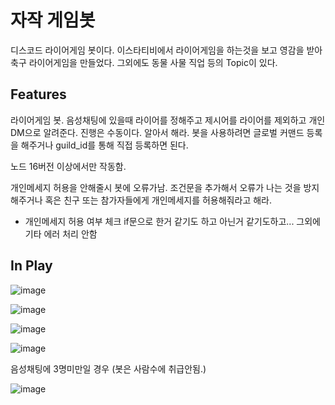 # 자작 게임봇
디스코드 라이어게임 봇이다. 
이스타티비에서 라이어게임을 하는것을 보고 영감을 받아 축구 라이어게임을 만들었다. 그외에도 동물 사물 직업 등의 Topic이 있다.

## Features
라이어게임 봇. 음성채팅에 있을때 라이어를 정해주고 제시어를 라이어를 제외하고 개인 DM으로 알려준다. 진행은 수동이다. 알아서 해라.
봇을 사용하려면 글로벌 커맨드 등록을 해주거나 guild_id를 통해 직접 등록하면 된다.

노드 16버전 이상에서만 작동함.

개인메세지 허용을 안해줄시 봇에 오류가남. 조건문을 추가해서 오류가 나는 것을 방지해주거나 혹은 친구 또는 참가자들에게 개인메세지를 허용해줘라고 해라.

+ 개인메세지 허용 여부 체크 if문으로 한거 같기도 하고 아닌거 같기도하고... 그외에 기타 에러 처리 안함


## In Play
![image](https://user-images.githubusercontent.com/58897994/180634430-783bcf70-7425-4393-9f68-16751bbcf3f6.png)

![image](https://user-images.githubusercontent.com/58897994/180634415-82f961e5-a407-417c-a199-a37d8e29f60d.png)

![image](https://user-images.githubusercontent.com/58897994/180634359-1fd9d263-5a9d-4d33-a0a9-0a7ce68f06f8.png)

![image](https://user-images.githubusercontent.com/58897994/180634401-5f472571-e557-45e5-9c95-84c0598a27a2.png)


음성채팅에 3명미만일 경우 (봇은 사람수에 취급안됨.)

![image](https://user-images.githubusercontent.com/58897994/180634616-417abb93-174d-4291-b074-629d8497d5ab.png)

